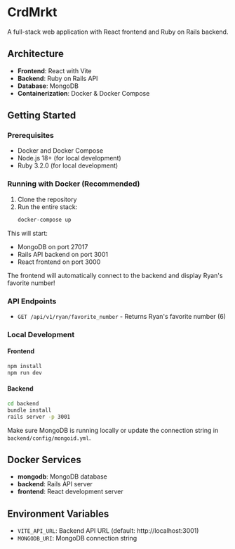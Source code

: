 # CrdMrkt

A full-stack web application with React frontend and Ruby on Rails backend.

## Architecture

- **Frontend**: React with Vite
- **Backend**: Ruby on Rails API
- **Database**: MongoDB
- **Containerization**: Docker & Docker Compose

## Getting Started

### Prerequisites

- Docker and Docker Compose
- Node.js 18+ (for local development)
- Ruby 3.2.0 (for local development)

### Running with Docker (Recommended)

1. Clone the repository
2. Run the entire stack:
   ```bash
   docker-compose up
   ```

This will start:
- MongoDB on port 27017
- Rails API backend on port 3001
- React frontend on port 3000

The frontend will automatically connect to the backend and display Ryan's favorite number!

### API Endpoints

- `GET /api/v1/ryan/favorite_number` - Returns Ryan's favorite number (6)

### Local Development

#### Frontend
```bash
npm install
npm run dev
```

#### Backend
```bash
cd backend
bundle install
rails server -p 3001
```

Make sure MongoDB is running locally or update the connection string in `backend/config/mongoid.yml`.

## Docker Services

- **mongodb**: MongoDB database
- **backend**: Rails API server
- **frontend**: React development server

## Environment Variables

- `VITE_API_URL`: Backend API URL (default: http://localhost:3001)
- `MONGODB_URI`: MongoDB connection string
